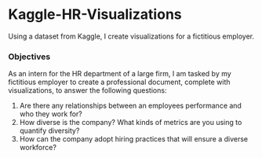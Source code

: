 # Kaggle-HR-Visualizations
Using a dataset from Kaggle, I create visualizations for a fictitious employer. 

### Objectives

As an intern for the HR department of a large firm, I am tasked by my fictitious employer to create a professional document, complete with visualizations, to answer the following questions:

1) Are there any relationships between an employees performance and who they work for?
2) How diverse is the company? What kinds of metrics are you using to quantify diversity?
3) How can the company adopt hiring practices that will ensure a diverse workforce? 
